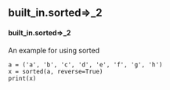 ## built_in.sorted=>_2
#### built_in.sorted=>_2
An example for using sorted
```
a = ('a', 'b', 'c', 'd', 'e', 'f', 'g', 'h')
x = sorted(a, reverse=True)
print(x)
```